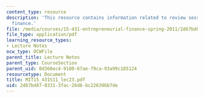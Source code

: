 ```yaml
---
content_type: resource
description: 'This resource contains information related to review session: entrepreneurial
  finance.'
file: /media/courses/15-431-entrepreneurial-finance-spring-2011/2d67bd8703313fac26d6bc226396b7de_MIT15_431S11_lec23.pdf
file_type: application/pdf
learning_resource_types:
- Lecture Notes
ocw_type: OCWFile
parent_title: Lecture Notes
parent_type: CourseSection
parent_uid: 0d360ec4-9180-67ae-f9ca-93a99c185124
resourcetype: Document
title: MIT15_431S11_lec23.pdf
uid: 2d67bd87-0331-3fac-26d6-bc226396b7de
---
```


